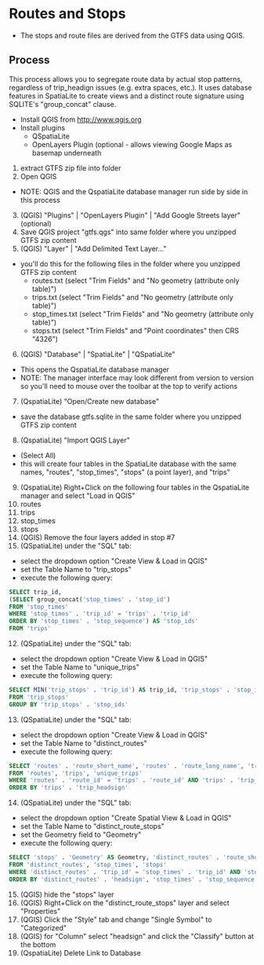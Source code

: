 # Routes and Stops

- The stops and route files are derived from the GTFS data using QGIS.
 
## Process

This process allows you to segregate route data by actual stop patterns, regardless of trip_headign issues (e.g. extra spaces, etc.). It uses database features in SpatiaLite to create views and a distinct route signature using SQLITE's "group_concat" clause.

- Install QGIS from http://www.qgis.org
- Install plugins
  - QSpatiaLite
  - OpenLayers Plugin (optional - allows viewing Google Maps as basemap underneath

  
1. extract GTFS zip file into folder
2. Open QGIS
  - NOTE: QGIS and the QspatiaLite database manager run side by side in this process
3. (QGIS) "Plugins" | "OpenLayers Plugin" | "Add Google Streets layer" (optional)
4. Save QGIS project "gtfs.qgs" into same folder where you unzipped GTFS zip content
5. (QGIS) "Layer" | "Add Delimited Text Layer..."
  - you'll do this for the following files in the folder where you unzipped GTFS zip content
    - routes.txt (select "Trim Fields" and "No geometry (attribute only table)")
    - trips.txt (select "Trim Fields" and "No geometry (attribute only table)")
    - stop_times.txt (select "Trim Fields" and "No geometry (attribute only table)")
    - stops.txt (select "Trim Fields" and "Point coordinates" then CRS "4326")
6. (QGIS) "Database" | "SpatiaLite" | "QSpatiaLite"
  - This opens the QspatiaLite database manager
  - NOTE: The manager interface may look different from version to version so you'll need to mouse over the toolbar at the top to verify actions
7. (QspatiaLite) "Open/Create new database"
  - save the database gtfs.sqlite in the same folder where you unzipped GTFS zip content
8. (QspatiaLite) "Import QGIS Layer"
  - (Select All)
  - this will create four tables in the SpatiaLite database with the same names, "routes", "stop_times", "stops" (a point layer), and "trips"
9. (QspatiaLite) Right+Click on the following four tables in the QspatiaLite manager and select "Load in QGIS"
  1. routes
  2. trips
  3. stop_times
  4. stops
10. (QGIS) Remove the four layers added in stop #7
11. (QSpatiaLite) under the "SQL" tab:
  - select the dropdown option "Create View & Load in QGIS"
  - set the Table Name to "trip_stops"
  - execute the following query:
  ```SQL
SELECT trip_id,
  (SELECT group_concat('stop_times' . 'stop_id')
  FROM 'stop_times'
  WHERE 'stop_times' . 'trip_id' = 'trips' . 'trip_id'
  ORDER BY 'stop_times' . 'stop_sequence') AS 'stop_ids'
FROM 'trips'
  ```
12. (QSpatiaLite) under the "SQL" tab:
  - select the dropdown option "Create View & Load in QGIS"
  - set the Table Name to "unique_trips"
  - execute the following query:
  ```SQL
SELECT MIN('trip_stops' . 'trip_id') AS trip_id, 'trip_stops' . 'stop_ids'
FROM 'trip_stops'
GROUP BY 'trip_stops' . 'stop_ids'
  ```
13. (QSpatiaLite) under the "SQL" tab:
  - select the dropdown option "Create View & Load in QGIS"
  - set the Table Name to "distinct_routes"
  - execute the following query:
  ```SQL
SELECT 'routes' . 'route_short_name', 'routes' . 'route_long_name', 'trips' . 'direction_id', 'trips' . 'trip_headsign', 'routes' . 'route_short_name' || ' - ' || 'routes' . 'route_long_name' || ' - ' || 'trips' . 'direction_id' || ' - ' || coalesce('trips' . 'trip_headsign', ' ') AS headsign, 'unique_trips' . 'trip_id'
FROM 'routes', 'trips', 'unique_trips'
WHERE 'routes' . 'route_id' = 'trips' . 'route_id' AND 'trips' . 'trip_id' = 'unique_trips' . 'trip_id'
ORDER BY 'trips' . 'trip_headsign'
  ```
14. (QSpatiaLite) under the "SQL" tab:
  - select the dropdown option "Create Spatial View & Load in QGIS"
  - set the Table Name to "distinct_route_stops"
  - set the Geometry field to "Geometry"
  - execute the following query:
  ```SQL
SELECT 'stops' . 'Geometry' AS Geometry, 'distinct_routes' . 'route_short_name', 'distinct_routes' . 'route_long_name', 'distinct_routes' . 'direction_id', 'distinct_routes' . 'trip_headsign', 'distinct_routes' . 'headsign', 'distinct_routes' . 'trip_id', 'stop_times' . 'stop_sequence', 'stops' . 'stop_name'
FROM 'distinct_routes', 'stop_times', 'stops'
WHERE 'distinct_routes' . 'trip_id' = 'stop_times' . 'trip_id' AND 'stop_times' . 'stop_id' = 'stops' . 'stop_id'
ORDER BY 'distinct_routes' . 'headsign', 'stop_times' . 'stop_sequence'
  ```
15. (QGIS) hide the "stops" layer
16. (QGIS) Right+Click on the "distinct_route_stops" layer and select "Properties"
17. (QGIS) Click the "Style" tab and change "Single Symbol" to "Categorized"
18. (QGIS) for "Column" select "headsign" and click the "Classify" button at the bottom
19. (QspatiaLite) Delete Link to Database
